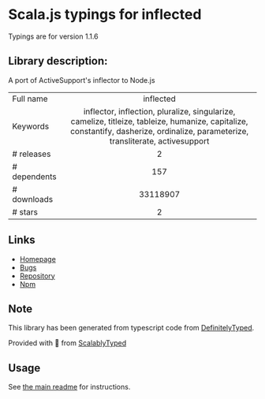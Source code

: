 
# Scala.js typings for inflected

Typings are for version 1.1.6

## Library description:
A port of ActiveSupport's inflector to Node.js

|                    |                 |
| ------------------ | :-------------: |
| Full name          | inflected |
| Keywords           | inflector, inflection, pluralize, singularize, camelize, titleize, tableize, humanize, capitalize, constantify, dasherize, ordinalize, parameterize, transliterate, activesupport |
| # releases         | 2 |
| # dependents       | 157 |
| # downloads        | 33118907 |
| # stars            | 2 |

## Links
- [Homepage](https://github.com/martinandert/inflected#readme)
- [Bugs](https://github.com/martinandert/inflected/issues)
- [Repository](https://github.com/martinandert/inflected)
- [Npm](https://www.npmjs.com/package/inflected)
    


## Note
This library has been generated from typescript code from [DefinitelyTyped](https://definitelytyped.org).

Provided with :purple_heart: from [ScalablyTyped](https://github.com/oyvindberg/ScalablyTyped)

## Usage
See [the main readme](../../readme.md) for instructions.


